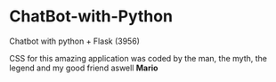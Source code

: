 # ChatBot-with-Python
Chatbot with python + Flask (3956)

CSS for this amazing application was coded by the man, the myth, the legend and my good friend aswell **Mario**
